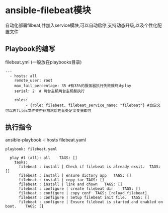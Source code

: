 ansible-filebeat模块
=========

自动化部署filbeat,并加入service模块,可以自动启停,支持动态升级,以及个性化配置文件

Playbook的编写
------------

filebeat.yml (一般放在playbooks目录)

```
---
  - hosts: all
    remote_user: root
    max_fail_percentage: 35 #有35%的服务器执行失败就终止play
    serial: 2  # 两台主机两台主机都执行

    roles:
         - {role: filebeat, filebeat_service_name: "filebeat"} #自定义可以再files文件夹中存放然后在此处定义变量即可
```

## 执行指令

ansible-playbook -i hosts  filebeat.yaml

```
playbook: filebeat.yaml

  play #1 (all): all	TAGS: []
    tasks:
      filebeat : install | Check if filebeat is already exsit.	TAGS: []
      filebeat : install | ensure dictory app	TAGS: []
      filebeat : install | copy tar	TAGS: []
      filebeat : install | link and chown	TAGS: []
      filebeat : configure | create filebeat dir	TAGS: []
      filebeat : configure | copy conf	TAGS: [reload_filebeat]
      filebeat : configure | Setup filebeat init file.	TAGS: []
      filebeat : configure | Ensure filebeat is started and enabled on boot.	TAGS: []
```
